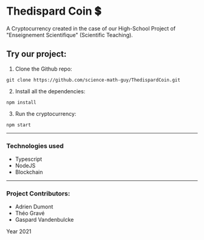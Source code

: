 # Thedispard Coin 💲

A Cryptocurrency created in the case of our High-School Project of "Enseignement Scientifique" (Scientific Teaching).

## Try our project:

1. Clone the Github repo:

```git clone https://github.com/science-math-guy/ThedispardCoin.git```

2. Install all the dependencies:

```npm install```

3. Run the cryptocurrency:

```npm start```

---

### Technologies used

- Typescript
- NodeJS
- Blockchain

---

### Project Contributors:

- Adrien Dumont
- Théo Gravé
- Gaspard Vandenbulcke

Year 2021
 
 
